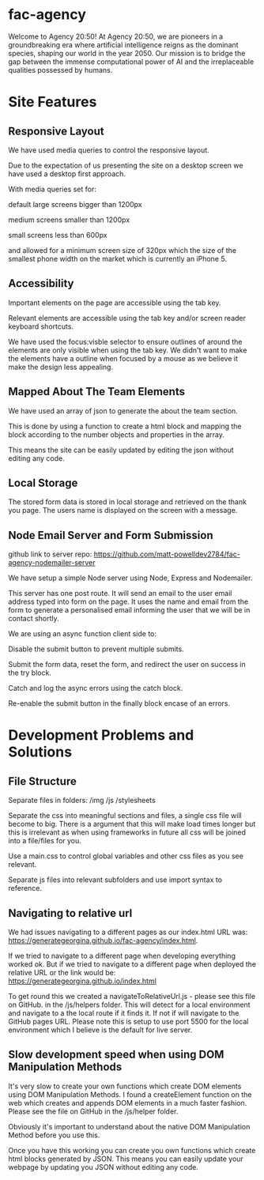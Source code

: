 # fac-agency

Welcome to Agency 20:50! At Agency 20:50, we are pioneers in a groundbreaking
era where artificial intelligence reigns as the dominant species, shaping our
world in the year 2050. Our mission is to bridge the gap between the immense
computational power of AI and the irreplaceable qualities possessed by humans.


# Site Features

## Responsive Layout

We have used media queries to control the responsive layout.

Due to the expectation of us presenting the site on a desktop screen we have
used a desktop first approach.

With media queries set for:

default large screens bigger than 1200px

medium screens smaller than 1200px

small screens less than 600px

and allowed for a minimum screen size of 320px which the size of the smallest
phone width on the market which is currently an iPhone 5.

## Accessibility

Important elements on the page are accessible using the tab key.

Relevant elements are accessible using the tab key and/or screen reader keyboard
shortcuts.

We have used the focus:visble selector to ensure outlines of around the elements
are only visible when using the tab key. We didn't want to make the elements
have a outline when focused by a mouse as we believe it make the design less
appealing.

## Mapped About The Team Elements

We have used an array of json to generate the about the team section.

This is done by using a function to create a html block and mapping the block
according to the number objects and properties in the array.

This means the site can be easily updated by editing the json without editing
any code.

## Local Storage

The stored form data is stored in local storage and retrieved on the thank you page.
The users name is displayed on the screen with a message.

## Node Email Server and Form Submission

github link to server repo:
https://github.com/matt-powelldev2784/fac-agency-nodemailer-server

We have setup a simple Node server using Node, Express and Nodemailer.

This server has one post route. It will send an email to the user email address
typed into form on the page. It uses the name and email from the form to
generate a personalised email informing the user that we will be in contact
shortly.

We are using an async function client side to:

Disable the submit button to prevent multiple submits.

Submit the form data, reset the form, and redirect the user on success in the
try block.

Catch and log the async errors using the catch block.

Re-enable the submit button in the finally block encase of an errors.

# Development Problems and Solutions

## File Structure

Separate files in folders: /img /js /stylesheets

Separate the css into meaningful sections and files, a single css file will
become to big. There is a argument that this will make load times longer but
this is irrelevant as when using frameworks in future all css will be joined
into a file/files for you.

Use a main.css to control global variables and other css files as you see
relevant.

Separate js files into relevant subfolders and use import syntax to reference.

## Navigating to relative url

We had issues navigating to a different pages as our index.html URL was:
https://generategeorgina.github.io/fac-agency/index.html.

If we tried to navigate to a different page when developing everything worked
ok. But if we tried to navigate to a different page when deployed the relative
URL or the link would be: https://generategeorgina.github.io/index.html

To get round this we created a navigateToRelativeUrl.js - please see this file
on GitHub. in the /js/helpers folder. This will detect for a local environment
and navigate to a the local route if it finds it. If not if will navigate to the
GitHub pages URL. Please note this is setup to use port 5500 for the local
environment which I believe is the default for live server.

## Slow development speed when using DOM Manipulation Methods

It's very slow to create your own functions which create DOM elements using DOM
Manipulation Methods. I found a createElement function on the web which creates
and appends DOM elements in a much faster fashion. Please see the file on GitHub
in the /js/helper folder.

Obviously it's important to understand about the native DOM Manipulation Method
before you use this.

Once you have this working you can create you own functions which create html
blocks generated by JSON. This means you can easily update your webpage by
updating you JSON without editing any code.
